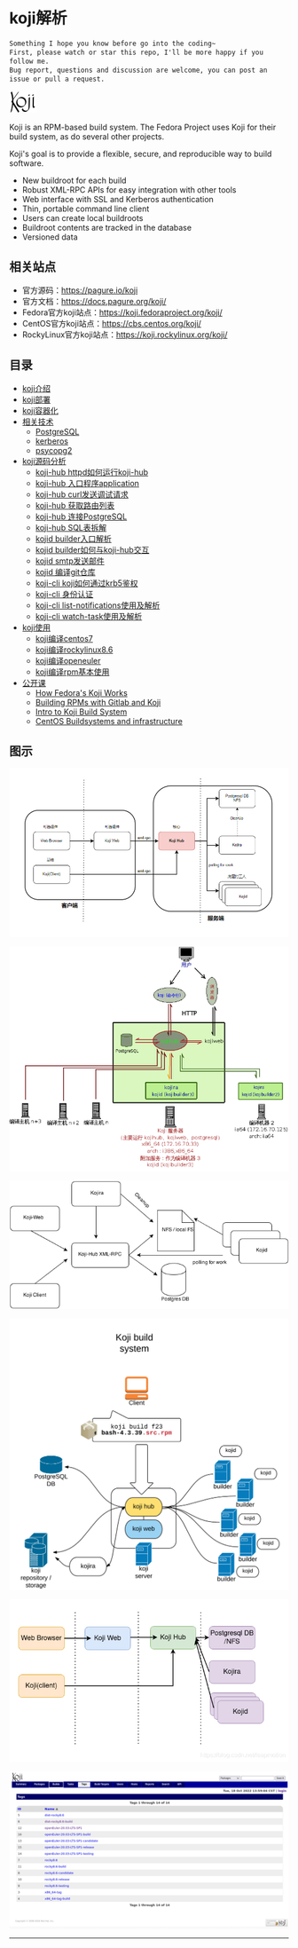 # koji解析

```
Something I hope you know before go into the coding~
First, please watch or star this repo, I'll be more happy if you follow me.
Bug report, questions and discussion are welcome, you can post an issue or pull a request.
```

![20220806_231000_79](image/20220806_231000_79.png)

Koji is an RPM-based build system. The Fedora Project uses Koji for their build system, as do several other projects.

Koji's goal is to provide a flexible, secure, and reproducible way to build software.


* New buildroot for each build
* Robust XML-RPC APIs for easy integration with other tools
* Web interface with SSL and Kerberos authentication
* Thin, portable command line client
* Users can create local buildroots
* Buildroot contents are tracked in the database
* Versioned data

## 相关站点

* 官方源码：<https://pagure.io/koji>
* 官方文档：<https://docs.pagure.org/koji/>
* Fedora官方koji站点：<https://koji.fedoraproject.org/koji/>
* CentOS官方koji站点：<https://cbs.centos.org/koji/>
* RockyLinux官方koji站点：<https://koji.rockylinux.org/koji/>

## 目录

* [koji介绍](docs/koji介绍.md)
* [koji部署](docs/koji部署.md)
* [koji容器化](docs/koji容器化.md)
* [相关技术](docs/相关技术.md)
    * [PostgreSQL](docs/相关技术/PostgreSQL.md)
    * [kerberos](docs/相关技术/kerberos.md)
    * [psycopg2](docs/相关技术/psycopg2.md)
* [koji源码分析](docs/koji源码分析.md)
    * [koji-hub httpd如何运行koji-hub](docs/koji源码分析/httpd如何运行koji-hub.md)
    * [koji-hub 入口程序application](docs/koji源码分析/入口程序application.md)
    * [koji-hub curl发送调试请求](docs/koji源码分析/curl发送调试请求.md)
    * [koji-hub 获取路由列表](docs/koji源码分析/获取路由列表.md)
    * [koji-hub 连接PostgreSQL](docs/koji源码分析/连接PostgreSQL.md)
    * [koji-hub SQL表拆解](docs/koji源码分析/SQL表拆解.md)
    * [kojid builder入口解析](docs/koji源码分析/builder入口解析.md)
    * [kojid builder如何与koji-hub交互](docs/koji源码分析/builder如何与koji-hub交互.md)
    * [kojid smtp发送邮件](docs/koji源码分析/builder_smtp发送邮件.md)
    * [kojid 编译git仓库](docs/koji源码分析/builder_编译git仓库.md)
    * [koji-cli koji如何通过krb5鉴权](docs/koji源码分析/koji如何通过krb5鉴权.md)
    * [koji-cli 身份认证](docs/koji源码分析/身份认证.md)
    * [koji-cli list-notifications使用及解析](docs/koji源码分析/list-notifications使用及解析.md)
    * [koji-cli watch-task使用及解析](docs/koji源码分析/watch-task使用及解析.md)
* [koji使用](docs/koji使用.md)
    * [koji编译centos7](docs/koji使用/koji编译centos7.md)
    * [koji编译rockylinux8.6](docs/koji使用/koji编译rockylinux8_6.md)
    * [koji编译openeuler](docs/koji使用/koji编译openeuler.md)
    * [koji编译rpm基本使用](docs/koji使用/koji编译rpm基本使用.md)
* [公开课](docs/公开课.md)
    * [How Fedora's Koji Works](docs/公开课/How_Fedoras_Koji_Works.md)
    * [Building RPMs with Gitlab and Koji](docs/公开课/Building_RPMs_with_Gitlab_and_Koji.md)
    * [Intro to Koji Build System](docs/公开课/Intro_to_Koji_Build_System.md)
    * [CentOS Buildsystems and infrastructure](docs/公开课/CentOS_Buildsystems_and_infrastructure.md)







## 图示

![20221005_110039_51](image/20221005_110039_51.png)

![20220811_141522_56](image/20220811_141522_56.png)

![20220811_141624_54](image/20220811_141624_54.png)

![20220811_141636_16](image/20220811_141636_16.png)

![20220811_141746_36](image/20220811_141746_36.png)

![20221018_135919_46](image/20221018_135919_46.png)
















---

